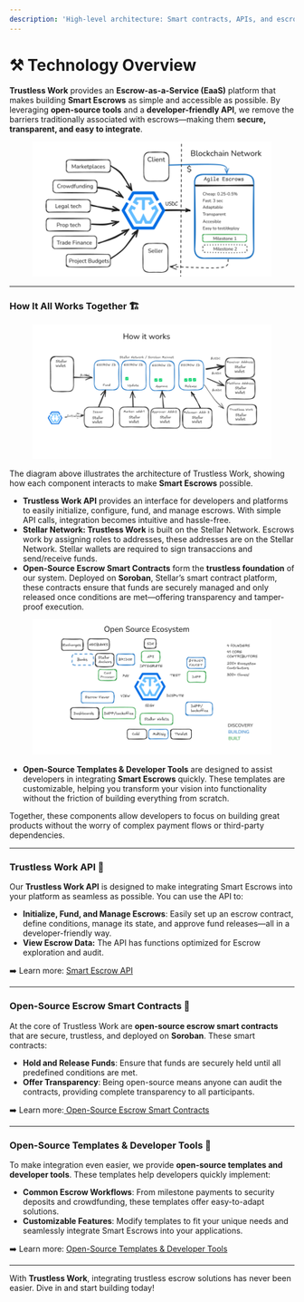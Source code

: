 ```yaml
---
description: 'High-level architecture: Smart contracts, APIs, and escrow workflows.'
---
```


# ⚒️ Technology Overview

**Trustless Work** provides an **Escrow-as-a-Service (EaaS)** platform that makes building **Smart Escrows** as simple and accessible as possible. By leveraging **open-source tools** and a **developer-friendly API**, we remove the barriers traditionally associated with escrows—making them **secure, transparent, and easy to integrate**.

<figure><img src="../.gitbook/assets/image (2) (1) (1).png" alt=""><figcaption></figcaption></figure>

***

### **How It All Works Together** 🏗️

<figure><img src="../.gitbook/assets/image (2) (1) (1) (1).png" alt=""><figcaption></figcaption></figure>

The diagram above illustrates the architecture of Trustless Work, showing how each component interacts to make **Smart Escrows** possible.

* **Trustless Work API** provides an interface for developers and platforms to easily initialize, configure, fund, and manage escrows. With simple API calls, integration becomes intuitive and hassle-free.
* **Stellar Network: Trustless Work** is built on the Stellar Network. Escrows work by assigning roles to addresses, these addresses are on the Stellar Network. Stellar wallets are required to sign transaccions and send/receive funds.&#x20;
* **Open-Source Escrow Smart Contracts** form the **trustless foundation** of our system. Deployed on **Soroban**, Stellar’s smart contract platform, these contracts ensure that funds are securely managed and only released once conditions are met—offering transparency and tamper-proof execution.



<figure><img src="../.gitbook/assets/image (1) (1) (1) (1).png" alt=""><figcaption></figcaption></figure>

* **Open-Source Templates & Developer Tools** are designed to assist developers in integrating **Smart Escrows** quickly. These templates are customizable, helping you transform your vision into functionality without the friction of building everything from scratch.

Together, these components allow developers to focus on building great products without the worry of complex payment flows or third-party dependencies.

***

### **Trustless Work API** 🔌

Our **Trustless Work API** is designed to make integrating Smart Escrows into your platform as seamless as possible. You can use the API to:

* **Initialize, Fund, and Manage Escrows**: Easily set up an escrow contract, define conditions, manage its state, and approve fund releases—all in a developer-friendly way.
* **View Escrow Data:** The API has functions optimized for Escrow exploration and audit.&#x20;

➡️ Learn more: [Smart Escrow API](smart-escrow-api.md)

***

### **Open-Source Escrow Smart Contracts** 🔗

At the core of Trustless Work are **open-source escrow smart contracts** that are secure, trustless, and deployed on **Soroban**. These smart contracts:

* **Hold and Release Funds**: Ensure that funds are securely held until all predefined conditions are met.
* **Offer Transparency**: Being open-source means anyone can audit the contracts, providing complete transparency to all participants.

➡️ Learn more:[ Open-Source Escrow Smart Contracts](open-source-escrow-smart-contracts.md)

***

### **Open-Source Templates & Developer Tools** 📂

To make integration even easier, we provide **open-source templates and developer tools**. These templates help developers quickly implement:

* **Common Escrow Workflows**: From milestone payments to security deposits and crowdfunding, these templates offer easy-to-adapt solutions.
* **Customizable Features**: Modify templates to fit your unique needs and seamlessly integrate Smart Escrows into your applications.

➡️ Learn more: [Open-Source Templates & Developer Tools](open-source-templates-and-developer-tools.md)

***

With **Trustless Work**, integrating trustless escrow solutions has never been easier. Dive in and start building today!
